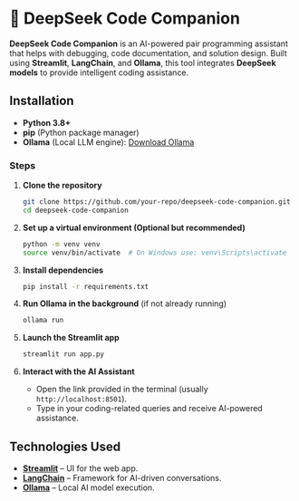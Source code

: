# 🧠 DeepSeek Code Companion

**DeepSeek Code Companion** is an AI-powered pair programming assistant that helps with debugging, code documentation, and solution design. Built using **Streamlit**, **LangChain**, and **Ollama**, this tool integrates **DeepSeek models** to provide intelligent coding assistance.

## Installation

- **Python 3.8+**
- **pip** (Python package manager)
- **Ollama** (Local LLM engine): [Download Ollama](https://ollama.ai/)

### Steps
1. **Clone the repository**
   ```sh
   git clone https://github.com/your-repo/deepseek-code-companion.git
   cd deepseek-code-companion
   ```

2. **Set up a virtual environment (Optional but recommended)**
   ```sh
   python -m venv venv
   source venv/bin/activate  # On Windows use: venv\Scripts\activate
   ```

3. **Install dependencies**
   ```sh
   pip install -r requirements.txt
   ```

4. **Run Ollama in the background** (if not already running)
   ```sh
   ollama run
   ```

5. **Launch the Streamlit app**
   ```sh
   streamlit run app.py
   ```

6. **Interact with the AI Assistant**
   - Open the link provided in the terminal (usually `http://localhost:8501`).
   - Type in your coding-related queries and receive AI-powered assistance.

## Technologies Used
- **[Streamlit](https://streamlit.io/)** – UI for the web app.
- **[LangChain](https://python.langchain.com/)** – Framework for AI-driven conversations.
- **[Ollama](https://ollama.ai/)** – Local AI model execution.
